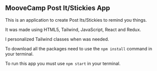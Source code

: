 ## MooveCamp Post It/Stickies App

This is an application to create Post Its/Stickies to remind you things.

It was made using HTML5, Tailwind, JavaScript, React and Redux.

I personalized Tailwind classes when was needed.

To download all the packages need to use the `npm install` command in your terminal.

To run this app you must use `npm start` in your terminal.
